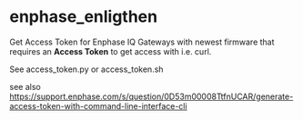 # enphase_enligthen

Get Access Token for Enphase IQ Gateways with newest firmware that requires an <b>Access Token</b> to get access with i.e. curl.

See access_token.py or access_token.sh

see also https://support.enphase.com/s/question/0D53m00008TtfnUCAR/generate-access-token-with-command-line-interface-cli
